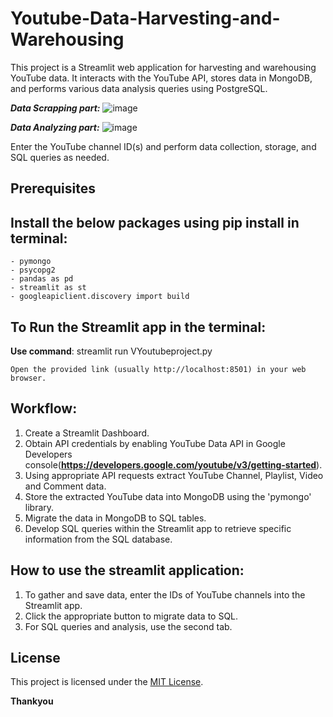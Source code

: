 # Youtube-Data-Harvesting-and-Warehousing

This project is a Streamlit web application for harvesting and warehousing YouTube data. It interacts with the YouTube API, stores data in MongoDB, and performs various data analysis queries using PostgreSQL.

***Data Scrapping part:***
![image](https://github.com/Kow1214/Youtube-Data-Harvesting-and-Warehousing/assets/121381571/ec3bb584-f4f1-4a5e-8cf7-52e013ad8e99)

***Data Analyzing part:***
![image](https://github.com/Kow1214/Youtube-Data-Harvesting-and-Warehousing/assets/121381571/90d321fc-7bc0-4fe8-ab6a-f032b2732007)



Enter the YouTube channel ID(s) and perform data collection, storage, and SQL queries as needed.

## Prerequisites
  ## Install the below packages using pip install in terminal:

    - pymongo
    - psycopg2
    - pandas as pd
    - streamlit as st
    - googleapiclient.discovery import build

  ## To Run the Streamlit app in the terminal:

  **Use command**: streamlit run VYoutubeproject.py
    
    Open the provided link (usually http://localhost:8501) in your web browser.

## Workflow:
  1. Create a Streamlit Dashboard.
  2. Obtain API credentials by enabling YouTube Data API in Google Developers console(**https://developers.google.com/youtube/v3/getting-started**).
  3. Using appropriate API requests extract YouTube Channel, Playlist, Video and Comment data.
  4. Store the extracted YouTube data into MongoDB using the 'pymongo' library.
  5. Migrate the data in MongoDB to SQL tables.
  6. Develop SQL queries within the Streamlit app to retrieve specific information from the SQL database.

## How to use the streamlit application:
  1. To gather and save data, enter the IDs of YouTube channels into the Streamlit app.
  2. Click the appropriate button to migrate data to SQL.
  3. For SQL queries and analysis, use the second tab.

## License

This project is licensed under the [MIT License](LICENSE).



**Thankyou**

